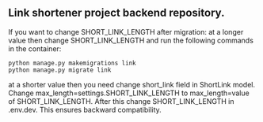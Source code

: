 ## Link shortener project backend repository.

If you want to change SHORT_LINK_LENGTH after migration:
at a longer value then change SHORT_LINK_LENGTH and run the following commands in the container:
```
python manage.py makemigrations link
python manage.py migrate link
```

at a shorter value then you need change short_link field in ShortLink model. Change max_length=settings.SHORT_LINK_LENGTH to max_length=value of SHORT_LINK_LENGTH. After this change SHORT_LINK_LENGTH in .env.dev. This ensures backward compatibility. 
